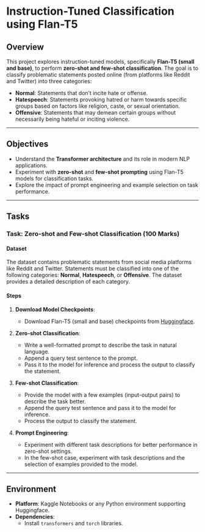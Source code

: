 # Instruction-Tuned Classification using Flan-T5  

## **Overview**  
This project explores instruction-tuned models, specifically **Flan-T5 (small and base)**, to perform **zero-shot and few-shot classification**. The goal is to classify problematic statements posted online (from platforms like Reddit and Twitter) into three categories:  
- **Normal**: Statements that don’t incite hate or offense.  
- **Hatespeech**: Statements provoking hatred or harm towards specific groups based on factors like religion, caste, or sexual orientation.  
- **Offensive**: Statements that may demean certain groups without necessarily being hateful or inciting violence.  

---

## **Objectives**  
- Understand the **Transformer architecture** and its role in modern NLP applications.  
- Experiment with **zero-shot** and **few-shot prompting** using Flan-T5 models for classification tasks.  
- Explore the impact of prompt engineering and example selection on task performance.  

---

## **Tasks**  

### **Task: Zero-shot and Few-shot Classification (100 Marks)**  

#### **Dataset**  
The dataset contains problematic statements from social media platforms like Reddit and Twitter. Statements must be classified into one of the following categories: **Normal**, **Hatespeech**, or **Offensive**. The dataset provides a detailed description of each category.  

#### **Steps**  

1. **Download Model Checkpoints**:  
   - Download Flan-T5 (small and base) checkpoints from [Huggingface](https://huggingface.co).  

2. **Zero-shot Classification**:  
   - Write a well-formatted prompt to describe the task in natural language.  
   - Append a query test sentence to the prompt.  
   - Pass it to the model for inference and process the output to classify the statement.  

3. **Few-shot Classification**:  
   - Provide the model with a few examples (input-output pairs) to describe the task better.  
   - Append the query test sentence and pass it to the model for inference.  
   - Process the output to classify the statement.  

4. **Prompt Engineering**:  
   - Experiment with different task descriptions for better performance in zero-shot settings.  
   - In the few-shot case, experiment with task descriptions and the selection of examples provided to the model.  

---

## **Environment**  
- **Platform**: Kaggle Notebooks or any Python environment supporting Huggingface.  
- **Dependencies**:  
  - Install `transformers` and `torch` libraries.  

